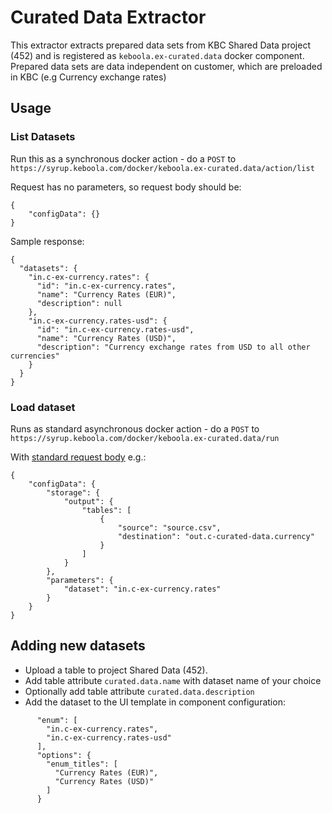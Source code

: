 # Curated Data Extractor
This extractor extracts prepared data sets from KBC Shared Data project (452) and is registered as `keboola.ex-curated.data` docker component. Prepared
data sets are data independent on customer, which are preloaded in KBC (e.g Currency exchange rates)

## Usage

### List Datasets
Run this as a synchronous docker action - do a `POST` to
`https://syrup.keboola.com/docker/keboola.ex-curated.data/action/list`

Request has no parameters, so request body should be:

```
{
    "configData": {}
}
```

Sample response: 

```
{
  "datasets": {
    "in.c-ex-currency.rates": {
      "id": "in.c-ex-currency.rates",
      "name": "Currency Rates (EUR)",
      "description": null
    },
    "in.c-ex-currency.rates-usd": {
      "id": "in.c-ex-currency.rates-usd",
      "name": "Currency Rates (USD)",
      "description": "Currency exchange rates from USD to all other currencies"
    }
  }
}
```

### Load dataset
Runs as standard asynchronous docker action - do a `POST` to
`https://syrup.keboola.com/docker/keboola.ex-curated.data/run`

With [standard request body](https://developers.keboola.com/extend/common-interface/config-file/) e.g.:
```
{
    "configData": {
        "storage": {
            "output": {
                "tables": [
                    {
                        "source": "source.csv",
                        "destination": "out.c-curated-data.currency"
                    }
                ]
            }
        },
        "parameters": {
            "dataset": "in.c-ex-currency.rates"
        }
    }
}
```

## Adding new datasets

- Upload a table to project Shared Data (452).
- Add table attribute `curated.data.name` with dataset name of your choice
- Optionally add table attribute `curated.data.description`
- Add the dataset to the UI template in component configuration:
```
      "enum": [
        "in.c-ex-currency.rates",
        "in.c-ex-currency.rates-usd"
      ],
      "options": {
        "enum_titles": [
          "Currency Rates (EUR)",
          "Currency Rates (USD)"
        ]
      }
```
